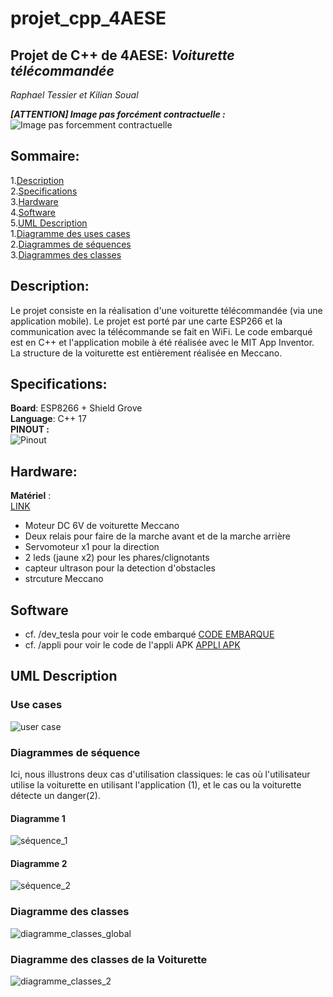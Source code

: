 # projet_cpp_4AESE
## Projet de C++ de 4AESE: _Voiturette télécommandée_  

_Raphael Tessier et Kilian Soual_

**_[ATTENTION] Image pas forcément contractuelle :_**  
![Image pas forcemment contractuelle](https://i.gaw.to/vehicles/photos/40/25/402549-2021-tesla-model-x.jpg?640x400)  

## Sommaire:  
  1.[Description](https://github.com/kiso6/projet_cpp_4AESE#description)  
  2.[Specifications](https://github.com/kiso6/projet_cpp_4AESE#specifications)  
  3.[Hardware](https://github.com/kiso6/projet_cpp_4AESE#hardware)  
  4.[Software](https://github.com/kiso6/projet_cpp_4AESE#software)  
  5.[UML Description](https://github.com/kiso6/projet_cpp_4AESE#uml-description)  
    1.[Diagramme des uses cases](https://github.com/kiso6/projet_cpp_4AESE#use-cases)  
    2.[Diagrammes de séquences](https://github.com/kiso6/projet_cpp_4AESE#diagrammes-de-s%C3%A9quence)  
    3.[Diagrammes des classes](https://github.com/kiso6/projet_cpp_4AESE#diagramme-des-classes)  
    
  
## Description:  
Le projet consiste en la réalisation d'une voiturette télécommandée (via une application mobile). Le projet est porté par une carte ESP266 et la communication avec la télécommande se fait en WiFi. Le code embarqué est en C++ et l'application mobile à été réalisée avec le MIT App Inventor. La structure de la voiturette est entièrement réalisée en Meccano.  
  

## Specifications:  
**Board**: ESP8266 + Shield Grove  
**Language**: C++ 17  
**PINOUT :**  
![Pinout](https://i0.wp.com/randomnerdtutorials.com/wp-content/uploads/2019/05/ESP8266-NodeMCU-kit-12-E-pinout-gpio-pin.png?quality=100&strip=all&ssl=1)  

## Hardware:  
**Matériel** :  
[LINK](https://www.seeedstudio.com/ "Grove Actuators/Sensors")
  - Moteur DC 6V de voiturette Meccano  
  - Deux relais pour faire de la marche avant et de la marche arrière
  - Servomoteur x1 pour la direction
  - 2 leds (jaune x2) pour les phares/clignotants
  - capteur ultrason pour la detection d'obstacles
  - strcuture Meccano
  
## Software
  - cf. /dev_tesla pour voir le code embarqué [CODE EMBARQUE](https://github.com/kiso6/projet_cpp_4AESE/tree/main/dev_tesla)
  - cf. /appli pour voir le code de l'appli APK [APPLI APK](https://github.com/kiso6/projet_cpp_4AESE/tree/main/appli)
  
## UML Description
### Use cases
![user case](https://user-images.githubusercontent.com/128903240/235663121-4138d28a-abcd-4ec0-8b22-39a8af73595d.png)  
### Diagrammes de séquence  
Ici, nous illustrons deux cas d'utilisation classiques: le cas où l'utilisateur utilise la voiturette en utilisant l'application (1), et le cas ou la voiturette détecte un danger(2).  
#### Diagramme 1  
![séquence_1](https://i.ibb.co/rGPwkZM/Diagramme-s-quence-g-n.png)  
#### Diagramme 2  
![séquence_2](https://i.ibb.co/cTNppyq/DIAGRAMME-seq-ultrasonic.png)  
### Diagramme des classes
![diagramme_classes_global](https://i.ibb.co/Tq1Vfgr/Diagramme-Classes-1.png)
### Diagramme des classes de la Voiturette  
![diagramme_classes_2](https://i.ibb.co/9hqwd1P/Diagramme-Classes-2.png)


